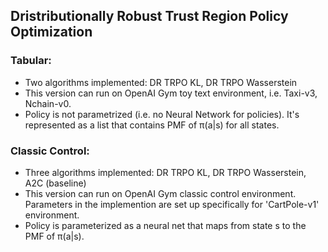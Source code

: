 ## Dristributionally Robust Trust Region Policy Optimization 

### Tabular: 
* Two algorithms implemented: DR TRPO KL, DR TRPO Wasserstein
* This version can run on OpenAI Gym toy text environment, i.e. Taxi-v3, Nchain-v0.
* Policy is not parametrized (i.e. no Neural Network for policies). It's represented as a list that contains PMF of π(a|s) for all states. 

### Classic Control: 
* Three algorithms implemented: DR TRPO KL, DR TRPO Wasserstein, A2C (baseline)
* This version can run on OpenAI Gym classic control environment. Parameters in the implemention are set up specifically for 'CartPole-v1' environment. 
* Policy is parameterized as a neural net that maps from state s to the PMF of π(a|s).
